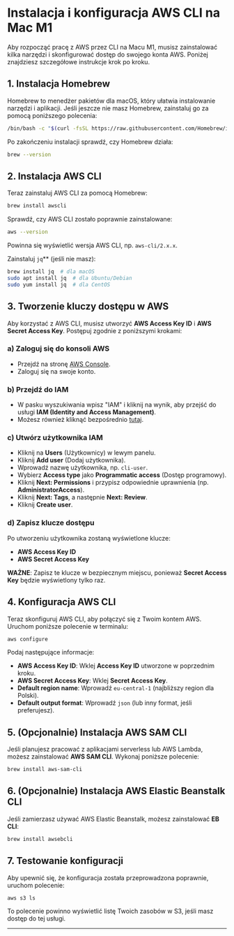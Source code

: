 
# Instalacja i konfiguracja AWS CLI na Mac M1

Aby rozpocząć pracę z AWS przez CLI na Macu M1, musisz zainstalować kilka narzędzi i skonfigurować dostęp do swojego konta AWS. Poniżej znajdziesz szczegółowe instrukcje krok po kroku.

## 1. Instalacja Homebrew

Homebrew to menedżer pakietów dla macOS, który ułatwia instalowanie narzędzi i aplikacji. Jeśli jeszcze nie masz Homebrew, zainstaluj go za pomocą poniższego polecenia:

```bash
/bin/bash -c "$(curl -fsSL https://raw.githubusercontent.com/Homebrew/install/HEAD/install.sh)"
```

Po zakończeniu instalacji sprawdź, czy Homebrew działa:

```bash
brew --version
```

## 2. Instalacja AWS CLI

Teraz zainstaluj AWS CLI za pomocą Homebrew:

```bash
brew install awscli
```

Sprawdź, czy AWS CLI zostało poprawnie zainstalowane:

```bash
aws --version
```
Powinna się wyświetlić wersja AWS CLI, np. `aws-cli/2.x.x`.

Zainstaluj `jq`** (jeśli nie masz):  
```sh
brew install jq  # dla macOS
sudo apt install jq  # dla Ubuntu/Debian
sudo yum install jq  # dla CentOS
```

## 3. Tworzenie kluczy dostępu w AWS

Aby korzystać z AWS CLI, musisz utworzyć **AWS Access Key ID** i **AWS Secret Access Key**. Postępuj zgodnie z poniższymi krokami:

### a) Zaloguj się do konsoli AWS
- Przejdź na stronę [AWS Console](https://aws.amazon.com/console/).
- Zaloguj się na swoje konto.

### b) Przejdź do IAM
- W pasku wyszukiwania wpisz "IAM" i kliknij na wynik, aby przejść do usługi **IAM (Identity and Access Management)**.
- Możesz również kliknąć bezpośrednio [tutaj](https://console.aws.amazon.com/iam/).

### c) Utwórz użytkownika IAM
- Kliknij na **Users** (Użytkownicy) w lewym panelu.
- Kliknij **Add user** (Dodaj użytkownika).
- Wprowadź nazwę użytkownika, np. `cli-user`.
- Wybierz **Access type** jako **Programmatic access** (Dostęp programowy).
- Kliknij **Next: Permissions** i przypisz odpowiednie uprawnienia (np. **AdministratorAccess**).
- Kliknij **Next: Tags**, a następnie **Next: Review**.
- Kliknij **Create user**.

### d) Zapisz klucze dostępu
Po utworzeniu użytkownika zostaną wyświetlone klucze:
- **AWS Access Key ID**
- **AWS Secret Access Key**

**WAŻNE**: Zapisz te klucze w bezpiecznym miejscu, ponieważ **Secret Access Key** będzie wyświetlony tylko raz.

## 4. Konfiguracja AWS CLI

Teraz skonfiguruj AWS CLI, aby połączyć się z Twoim kontem AWS. Uruchom poniższe polecenie w terminalu:

```bash
aws configure
```

Podaj następujące informacje:

- **AWS Access Key ID**: Wklej **Access Key ID** utworzone w poprzednim kroku.
- **AWS Secret Access Key**: Wklej **Secret Access Key**.
- **Default region name**: Wprowadź `eu-central-1` (najbliższy region dla Polski).
- **Default output format**: Wprowadź `json` (lub inny format, jeśli preferujesz).

## 5. (Opcjonalnie) Instalacja AWS SAM CLI

Jeśli planujesz pracować z aplikacjami serverless lub AWS Lambda, możesz zainstalować **AWS SAM CLI**. Wykonaj poniższe polecenie:

```bash
brew install aws-sam-cli
```

## 6. (Opcjonalnie) Instalacja AWS Elastic Beanstalk CLI

Jeśli zamierzasz używać AWS Elastic Beanstalk, możesz zainstalować **EB CLI**:

```bash
brew install awsebcli
```

## 7. Testowanie konfiguracji

Aby upewnić się, że konfiguracja została przeprowadzona poprawnie, uruchom polecenie:

```bash
aws s3 ls
```

To polecenie powinno wyświetlić listę Twoich zasobów w S3, jeśli masz dostęp do tej usługi.

---

